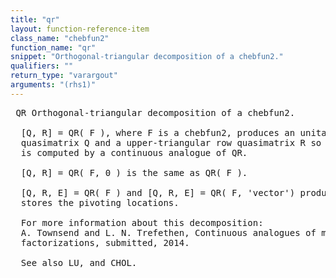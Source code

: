 ```yaml
---
title: "qr"
layout: function-reference-item
class_name: "chebfun2"
function_name: "qr"
snippet: "Orthogonal-triangular decomposition of a chebfun2."
qualifiers: ""
return_type: "varargout"
arguments: "(rhs1)"
---
```


<pre class="help-text"> QR Orthogonal-triangular decomposition of a chebfun2. 
  
  [Q, R] = QR( F ), where F is a chebfun2, produces an unitary column
  quasimatrix Q and a upper-triangular row quasimatrix R so that F = Q * R. This
  is computed by a continuous analogue of QR. 
 
  [Q, R] = QR( F, 0 ) is the same as QR( F ). 
 
  [Q, R, E] = QR( F ) and [Q, R, E] = QR( F, 'vector') produces a vector E that 
  stores the pivoting locations. 
 
  For more information about this decomposition: 
  A. Townsend and L. N. Trefethen, Continuous analogues of matrix
  factorizations, submitted, 2014. 
 
  See also LU, and CHOL. 
</pre>